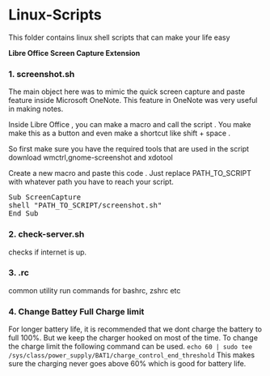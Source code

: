 # Linux-Scripts
This folder contains linux shell scripts that can make your life easy

<b>Libre Office Screen Capture Extension</b><br>

### 1. screenshot.sh

The main object here was to mimic the quick screen capture and paste feature inside Microsoft OneNote. 
This feature in OneNote was very useful in making notes.

Inside Libre Office , you can make a macro and call the script . You make make this as a button and even make a shortcut
like shift + space .

So first make sure you have the required tools that are used in the script
download 
    wmctrl,gnome-screenshot and xdotool

Create a new macro and paste this code . Just replace PATH_TO_SCRIPT with whatever path you have to reach your script.
<pre>
Sub ScreenCapture
shell "PATH_TO_SCRIPT/screenshot.sh"
End Sub 
</pre>

### 2. check-server.sh 
checks if internet is up.

### 3. .rc
common utility  run commands for bashrc, zshrc etc


### 4. Change Battey Full Charge limit
For longer battery life, it is recommended that we dont charge the battery to full 100%. But we keep the charger hooked on most of the time. To change the charge limit the following command can be used. 
`echo 60 | sudo tee /sys/class/power_supply/BAT1/charge_control_end_threshold`
This makes sure the charging never goes above 60% which is good for battery life. 
